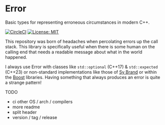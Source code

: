 # Error 

Basic types for representing erroneous circumstances in modern C++.

[![CircleCI](https://circleci.com/gh/jallen-cse/error.svg?style=shield)](https://circleci.com/gh/jallen-cse/error)
[![License: MIT](https://img.shields.io/github/license/jallen-cse/error?color=blue&style=shield)](./LICENSE)

This repository was born of headaches when percolating errors up the call stack. This library is specifically useful when there is some 
human on the calling end that needs a readable message about what in the world happened.  

I always use Error with classes like `std::optional` (C++17) & `std::expected` (C++23) or non-standard implementations like 
those of [Sy Brand](https://github.com/TartanLlama) or within the [Boost](https://www.boost.org/) libraries. Having something that always 
produces an error is quite a strange pattern!

TODO
- ci other OS / arch / compilers
- more readme
- split header
- version / tag / release
